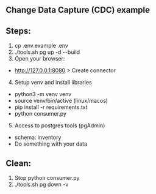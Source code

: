 ## Change Data Capture (CDC) example

## Steps:
1. cp .env.example .env
2. ./tools.sh pg up -d --build
3. Open your browser: 
 - http://127.0.0.1:8080 > Create connector
4. Setup venv and install libraries 
 - python3 -m venv venv
 - source venv/bin/active (linux/macos)
 - pip install -r requirements.txt
 - python consumer.py

5. Access to postgres tools (pgAdmin)
 - schema: inventory
 - Do something with your data

## Clean:
1. Stop python consumer.py
2. ./tools.sh pg down -v

